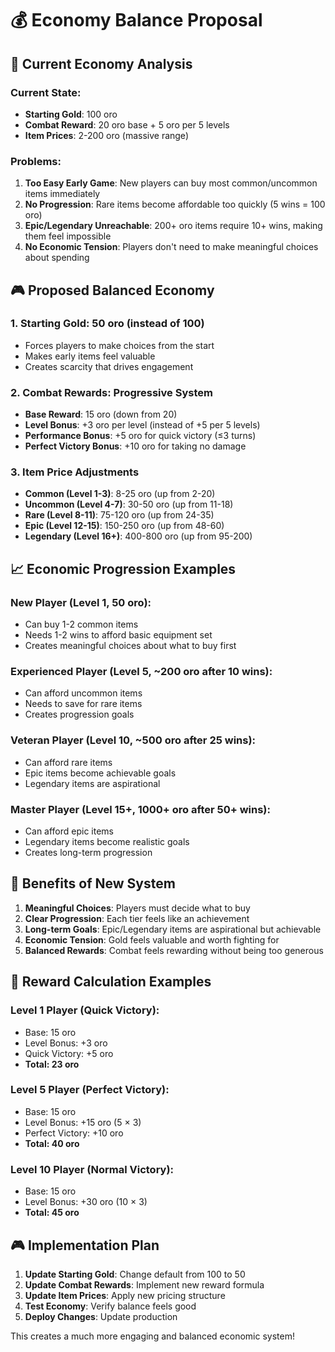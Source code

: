 # 💰 Economy Balance Proposal

## 🎯 **Current Economy Analysis**

### **Current State:**
- **Starting Gold**: 100 oro
- **Combat Reward**: 20 oro base + 5 oro per 5 levels
- **Item Prices**: 2-200 oro (massive range)

### **Problems:**
1. **Too Easy Early Game**: New players can buy most common/uncommon items immediately
2. **No Progression**: Rare items become affordable too quickly (5 wins = 100 oro)
3. **Epic/Legendary Unreachable**: 200+ oro items require 10+ wins, making them feel impossible
4. **No Economic Tension**: Players don't need to make meaningful choices about spending

## 🎮 **Proposed Balanced Economy**

### **1. Starting Gold: 50 oro** (instead of 100)
- Forces players to make choices from the start
- Makes early items feel valuable
- Creates scarcity that drives engagement

### **2. Combat Rewards: Progressive System**
- **Base Reward**: 15 oro (down from 20)
- **Level Bonus**: +3 oro per level (instead of +5 per 5 levels)
- **Performance Bonus**: +5 oro for quick victory (≤3 turns)
- **Perfect Victory Bonus**: +10 oro for taking no damage

### **3. Item Price Adjustments**
- **Common (Level 1-3)**: 8-25 oro (up from 2-20)
- **Uncommon (Level 4-7)**: 30-50 oro (up from 11-18)
- **Rare (Level 8-11)**: 75-120 oro (up from 24-35)
- **Epic (Level 12-15)**: 150-250 oro (up from 48-60)
- **Legendary (Level 16+)**: 400-800 oro (up from 95-200)

## 📈 **Economic Progression Examples**

### **New Player (Level 1, 50 oro):**
- Can buy 1-2 common items
- Needs 1-2 wins to afford basic equipment set
- Creates meaningful choices about what to buy first

### **Experienced Player (Level 5, ~200 oro after 10 wins):**
- Can afford uncommon items
- Needs to save for rare items
- Creates progression goals

### **Veteran Player (Level 10, ~500 oro after 25 wins):**
- Can afford rare items
- Epic items become achievable goals
- Legendary items are aspirational

### **Master Player (Level 15+, 1000+ oro after 50+ wins):**
- Can afford epic items
- Legendary items become realistic goals
- Creates long-term progression

## 🎯 **Benefits of New System**

1. **Meaningful Choices**: Players must decide what to buy
2. **Clear Progression**: Each tier feels like an achievement
3. **Long-term Goals**: Epic/Legendary items are aspirational but achievable
4. **Economic Tension**: Gold feels valuable and worth fighting for
5. **Balanced Rewards**: Combat feels rewarding without being too generous

## 🧮 **Reward Calculation Examples**

### **Level 1 Player (Quick Victory):**
- Base: 15 oro
- Level Bonus: +3 oro
- Quick Victory: +5 oro
- **Total: 23 oro**

### **Level 5 Player (Perfect Victory):**
- Base: 15 oro
- Level Bonus: +15 oro (5 × 3)
- Perfect Victory: +10 oro
- **Total: 40 oro**

### **Level 10 Player (Normal Victory):**
- Base: 15 oro
- Level Bonus: +30 oro (10 × 3)
- **Total: 45 oro**

## 🎮 **Implementation Plan**

1. **Update Starting Gold**: Change default from 100 to 50
2. **Update Combat Rewards**: Implement new reward formula
3. **Update Item Prices**: Apply new pricing structure
4. **Test Economy**: Verify balance feels good
5. **Deploy Changes**: Update production

This creates a much more engaging and balanced economic system!
